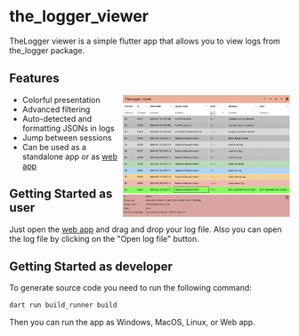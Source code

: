 # the_logger_viewer

TheLogger viewer is a simple flutter app that allows you to view logs from the_logger package.

## Features

<img src="https://github.com/nesquikm/the_logger_viewer/raw/main/images/app_screenshot.png" width="300" alt="Colorful logging" align="right">

- Colorful presentation
- Advanced filtering
- Auto-detected and formatting JSONs in logs
- Jump between sessions
- Can be used as a standalone app or as [web app][web_app_link]

## Getting Started as user

Just open the [web app][web_app_link] and drag and drop your log file. Also you can open the log file by clicking on the "Open log file" button.

## Getting Started as developer

To generate source code you need to run the following command:

```bash
dart run build_runner build
```

Then you can run the app as Windows, MacOS, Linux, or Web app.

[web_app_link]: https://nesquikm.github.io/the_logger_viewer
